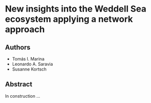 # New insights into the Weddell Sea ecosystem applying a network approach 

## Authors

 * Tomás I. Marina
 * Leonardo A. Saravia
 * Susanne Kortsch

## Abstract

In construction ...
